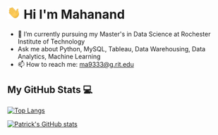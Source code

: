 # <img src="https://raw.githubusercontent.com/ABSphreak/ABSphreak/master/gifs/Hi.gif" width="30px"> Hi I'm Mahanand
<!--<img height="30" src="https://img.shields.io/badge/twitter-%231DA1F2.svg?&style=for-the-badge&logo=twitter&logoColor=white" />[twitter]-->


- 🌱 I’m currently pursuing my Master's in Data Science at Rochester Institute of Technology
- Ask me about Python, MySQL, Tableau, Data Warehousing, Data Analytics, Machine Learning
- 📫 How to reach me: ma9333@g.rit.edu

## My GitHub Stats 💻

[![Top Langs](https://github-readme-stats.vercel.app/api/top-langs/?username=MahanandAdimulam&hide=java,html,css&theme=dracula)](https://github.com/anuraghazra/github-readme-stats)

[![Patrick's GitHub stats](https://github-readme-stats.vercel.app/api?username=MahanandAdimulam&theme=dracula)](https://github.com/anuraghazra/github-readme-stats)

<!--
**MahanandAdimulam/MahanandAdimulam** is a ✨ _special_ ✨ repository because its `README.md` (this file) appears on your GitHub profile.

Here are some ideas to get you started:

- 🔭 I’m currently working on ...
- 🌱 I’m currently learning ...
- 👯 I’m looking to collaborate on ...
- 🤔 I’m looking for help with ...
- 💬 Ask me about ...
- 📫 How to reach me: ...
- 😄 Pronouns: ...
- ⚡ Fun fact: ...
-->
